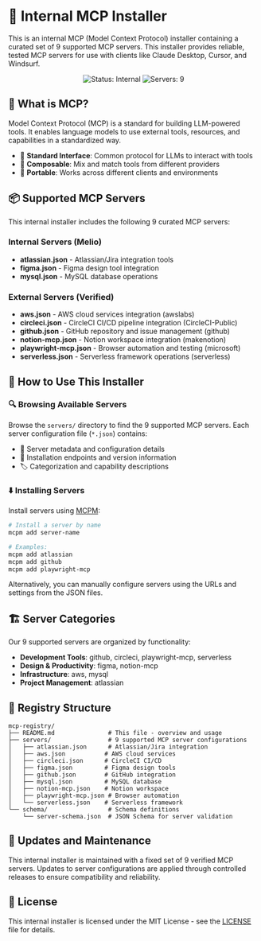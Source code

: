 # 🔧 Internal MCP Installer

This is an internal MCP (Model Context Protocol) installer containing a curated set of 9 supported MCP servers. This installer provides reliable, tested MCP servers for use with clients like Claude Desktop, Cursor, and Windsurf.

<div align="center">
<img src="https://img.shields.io/badge/Status-Internal-orange" alt="Status: Internal">
<img src="https://img.shields.io/badge/Servers-9-blue" alt="Servers: 9">
</div>

## 🤔 What is MCP?

Model Context Protocol (MCP) is a standard for building LLM-powered tools. It enables language models to use external tools, resources, and capabilities in a standardized way.

- 🔄 **Standard Interface**: Common protocol for LLMs to interact with tools
- 🧩 **Composable**: Mix and match tools from different providers
- 🚀 **Portable**: Works across different clients and environments

## 📦 Supported MCP Servers

This internal installer includes the following 9 curated MCP servers:

### Internal Servers (Melio)
- **atlassian.json** - Atlassian/Jira integration tools
- **figma.json** - Figma design tool integration
- **mysql.json** - MySQL database operations

### External Servers (Verified)
- **aws.json** - AWS cloud services integration (awslabs)
- **circleci.json** - CircleCI CI/CD pipeline integration (CircleCI-Public)
- **github.json** - GitHub repository and issue management (github)
- **notion-mcp.json** - Notion workspace integration (makenotion)
- **playwright-mcp.json** - Browser automation and testing (microsoft)
- **serverless.json** - Serverless framework operations (serverless)

## 🧰 How to Use This Installer

### 🔍 Browsing Available Servers

Browse the `servers/` directory to find the 9 supported MCP servers. Each server configuration file (`*.json`) contains:

- 📄 Server metadata and configuration details
- 🔗 Installation endpoints and version information
- 🏷️ Categorization and capability descriptions

### ⬇️ Installing Servers

Install servers using [MCPM](https://github.com/pathintegral-institute/mcpm.sh):

```bash
# Install a server by name
mcpm add server-name

# Examples:
mcpm add atlassian
mcpm add github
mcpm add playwright-mcp
```

Alternatively, you can manually configure servers using the URLs and settings from the JSON files.

## 🏗️ Server Categories

Our 9 supported servers are organized by functionality:

- **Development Tools**: github, circleci, playwright-mcp, serverless
- **Design & Productivity**: figma, notion-mcp
- **Infrastructure**: aws, mysql
- **Project Management**: atlassian

## 📂 Registry Structure

```
mcp-registry/
├── README.md               # This file - overview and usage
├── servers/                # 9 supported MCP server configurations
│   ├── atlassian.json      # Atlassian/Jira integration
│   ├── aws.json           # AWS cloud services
│   ├── circleci.json      # CircleCI CI/CD
│   ├── figma.json         # Figma design tools
│   ├── github.json        # GitHub integration
│   ├── mysql.json         # MySQL database
│   ├── notion-mcp.json    # Notion workspace
│   ├── playwright-mcp.json # Browser automation
│   └── serverless.json    # Serverless framework
└── schema/                 # Schema definitions
    └── server-schema.json  # JSON Schema for server validation
```

## 🔄 Updates and Maintenance

This internal installer is maintained with a fixed set of 9 verified MCP servers. Updates to server configurations are applied through controlled releases to ensure compatibility and reliability.

## 📜 License

This internal installer is licensed under the MIT License - see the [LICENSE](LICENSE) file for details.

